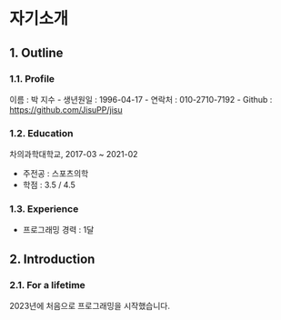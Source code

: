 # 자기소개

## 1. Outline

### 1.1. Profile

이름 : 박 지수
    - 생년원일 : 1996-04-17
    - 연락처 : 010-2710-7192
    - Github : https://github.com/JisuPP/jisu


### 1.2. Education

차의과학대학교, 2017-03 ~ 2021-02

- 주전공 : 스포츠의학
- 학점 : 3.5 / 4.5


### 1.3. Experience

- 프로그래밍 경력 : 1달


## 2. Introduction

### 2.1. For a lifetime
2023년에 처음으로 프로그래밍을 시작했습니다.